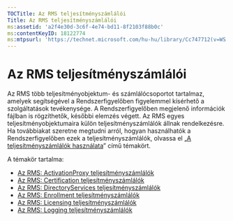 ```yaml
---
TOCTitle: Az RMS teljesítményszámlálói
Title: Az RMS teljesítményszámlálói
ms:assetid: 'a2f4e30d-3c6f-4e74-bd11-8f2103f88b0c'
ms:contentKeyID: 18122774
ms:mtpsurl: 'https://technet.microsoft.com/hu-hu/library/Cc747712(v=WS.10)'
---
```


Az RMS teljesítményszámlálói
============================

Az RMS több teljesítményobjektum- és számlálócsoportot tartalmaz, amelyek segítségével a Rendszerfigyelőben figyelemmel kísérhető a szolgáltatások tevékenysége. A Rendszerfigyelőben megjelenő információk fájlban is rögzíthetők, későbbi elemzés végett. Az RMS egyes teljesítményobjektumaira külön teljesítményszámlálók állnak rendelkezésre. Ha továbbiakat szeretne megtudni arról, hogyan használhatók a Rendszerfigyelőben ezek a teljesítményszámlálók, olvassa el „[A teljesítményszámlálók használata](https://technet.microsoft.com/096c3b17-c082-46c4-939c-4373af0c9dec)” című témakört.

A témakör tartalma:

-   [Az RMS: ActivationProxy teljesítményszámlálók](https://technet.microsoft.com/305ace2b-20b2-4772-aedd-07524a4e65bf)
-   [Az RMS: Certification teljesítményszámlálók](https://technet.microsoft.com/554f4af5-0566-4cee-9f51-0f2a3ceaf22d)
-   [Az RMS: DirectoryServices teljesítményszámlálók](https://technet.microsoft.com/37afea1d-f320-4040-96d8-57c0b45e6d46)
-   [Az RMS: Enrollment teljesítményszámlálók](https://technet.microsoft.com/f89b14db-b015-405f-b3ad-7b93ca638f2e)
-   [Az RMS: Licensing teljesítményszámlálók](https://technet.microsoft.com/4540a244-e52c-4f3e-9994-5129fc7c7ee6)
-   [Az RMS: Logging teljesítményszámlálók](https://technet.microsoft.com/f49ee2d4-5d9a-4d5b-a867-334d4008b605)
